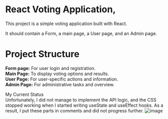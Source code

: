 # **React Voting Application**,

This project is a simple voting application built with React. 

It should contain a Form, a main page, a User page, and an Admin page.

# **Project Structure**
**Form page:** For user login and registration.<br>
**Main Page:** To display voting options and results.<br>
**User Page:** For user-specific actions and information.<br>
**Admin Page:** For administrative tasks and overview.<br>

My Current Status<br>
Unfortunately, I did not manage to implement the API logic, and the CSS stopped working when I started writing useState and useEffect hooks. As a result, I put these parts in comments and did not progress further.
![image](https://github.com/Tante-Didi/React-Voting-Application/assets/126551023/b0ac2d89-b227-4dc9-be25-6568b920e3d0)


